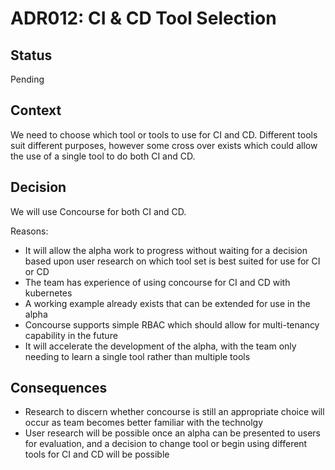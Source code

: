 # ADR012: CI & CD Tool Selection

## Status

Pending

## Context

We need to choose which tool or tools to use for CI and CD.  Different tools suit different purposes, however some cross over exists which could allow the use of a single tool to do both CI and CD.

## Decision

We will use Concourse for both CI and CD.  

Reasons:

- It will allow the alpha work to progress without waiting for a decision based upon user research on which tool set is best suited for use for CI or CD
- The team has experience of using concourse for CI and CD with kubernetes
- A working example already exists that can be extended for use in the alpha
- Concourse supports simple RBAC which should allow for multi-tenancy capability in the future
- It will accelerate the development of the alpha, with the team only needing to learn a single tool rather than multiple tools
 

## Consequences

- Research to discern whether concourse is still an appropriate choice will occur as team becomes better familiar with the technolgy
- User research will be possible once an alpha can be presented to users for evaluation, and a decision to change tool or begin using different tools for CI and CD will be possible
